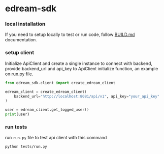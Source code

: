 # edream-sdk

### local installation

If you need to setup locally to test or run code, follow [BUILD.md](BUILD.md) documentation.

### setup client

Initialize ApiClient and create a single instance to connect with backend, provide backend_url and api_key to ApiClient initialize function, an example on [run.py](run.py) file.

```python
from edream_sdk.client import create_edream_client

edream_client = create_edream_client(
    backend_url="http://localhost:8081/api/v1", api_key="your_api_key"
)

user = edream_client.get_logged_user()
print(user)
```

### run tests

run `run.py` file to test api client with this command

```bash
python tests/run.py
```
